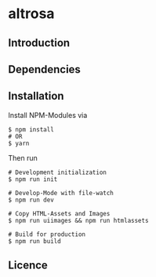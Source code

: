 # altrosa

## Introduction

## Dependencies

## Installation

Install NPM-Modules via 

```
$ npm install
# OR
$ yarn
```

Then run

```
# Development initialization
$ npm run init

# Develop-Mode with file-watch
$ npm run dev

# Copy HTML-Assets and Images
$ npm run uiimages && npm run htmlassets

# Build for production
$ npm run build
```

## Licence 

